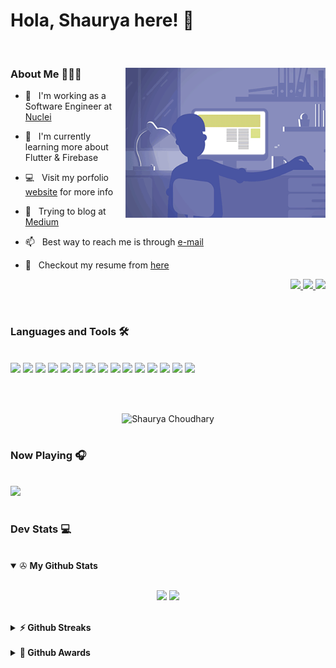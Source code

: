 # Hola, Shaurya here! 👋

<!-- <p align="center">
  <a href="https://github.com/shaurya-src" target="_blank">
    <img src="https://svg-banners.vercel.app/api?type=typeWriter&text1=print(%22Hello%20world!%20Shaurya%20here.%22)%20%F0%9F%91%A8%E2%80%8D%F0%9F%92%BB&width=700&height=100" width="700">
  </a>
</p> -->

<!-- <p align="center">
  <a href="https://www.shauryasrc.com" target="_blank">
    <img src="https://img.shields.io/badge/WWW.-shauryasrc.com-critical?style=flat-square&logo=saltstack&logoColor=white">
  </a>
  <a href="https://en.wikipedia.org/wiki/Homo_sapiens" target="_blank">
    <img src="https://img.shields.io/badge/Species-Homo_sapiens-success?style=flat-square&logo=mailchimp&logoColor=white">
  </a>
  <a href="https://en.wikipedia.org/wiki/Life" target="_blank">
    <img src="https://img.shields.io/badge/Status-Stable-success?style=flat-square&logo=gravatar&logoColor=white">
  </a>
  <a href="https://en.wikipedia.org/wiki/Computer_science" target="_blank">
    <img src="https://img.shields.io/badge/My%20jam-Computer%20Science-critical?style=flat-square&logo=electron&logoColor=white">
  </a>
</p>

<p align="center">
  <img src="https://img.shields.io/badge/macOS-Ventura-292e33?style=flat-square&logo=apple&logoColor=ffffff">
  <img src="https://img.shields.io/badge/Windows-11-292e33?style=flat-square&logo=windows&logoColor=ffffff">
  <img src="https://img.shields.io/badge/Android-Studio-292e33?style=flat-square&logo=android-studio&logoColor=fff">
  <img src="https://img.shields.io/badge/Browser-Chrome-292e33?style=flat-square&logo=google-chrome&logoColor=fff">
  <img src="https://img.shields.io/badge/Browser-Brave-292e33?style=flat-square&logo=brave&logoColor=fff">
</p> -->

<br>

<div>
  
<img align="right" src="https://github.com/shaurya-src/shaurya-src/blob/main/Assets/profile_gif.gif" width="320" height="240"/>
  
### About Me 🧙🏻‍♂️ 

- 🔭 &nbsp; I'm working as a Software Engineer at [Nuclei](https://gonuclei.com/)
  
- 🌱 &nbsp; I'm currently learning more about Flutter & Firebase
  
- 💻 &nbsp; Visit my porfolio [website](https://www.shauryasrc.com/) for more info
  
- 💬 &nbsp; Trying to blog at [Medium](https://shaurya-src.medium.com/)
  
- 📫 &nbsp; Best way to reach me is through [e-mail](mailto:shaurya.src@gmail.com)
  
- 📝 &nbsp; Checkout my resume from [here](https://github.com/shaurya-src/shaurya-src/blob/main/Assets/ShauryaResume.pdf)
  
<p align="right">
  <a href="mailto:shaurya.src@gmail.com" target="_blank">
    <img src="https://img.shields.io/badge/-mail-292e33?style=for-the-badge&logo=gmail"/> 
  </a>
  <a href="https://www.linkedin.com/in/shaurya-src/" target="_blank">
    <img src="https://img.shields.io/badge/-Linkedin-292e33?style=for-the-badge&logo=linkedin"/> 
  </a>
  <a href="https://www.instagram.com/shaurya_src/" target="_blank">
    <img src="https://img.shields.io/badge/-Instagram-292e33?style=for-the-badge&logo=instagram"/>
  </a>
</p>
  
</div>

<br>

### Languages and Tools 🛠️

<br>

<div>
  <img src="https://img.shields.io/badge/-Flutter-292e33?style=for-the-badge&logo=flutter&color=blue"/> 
  <img src="https://img.shields.io/badge/-TensorFlow-292e33?style=for-the-badge&logo=tensorflow&color=white"/> 
  <img src="https://img.shields.io/badge/-pytorch-292e33?style=for-the-badge&logo=pytorch&color=purple"/> 
  <img src="https://img.shields.io/badge/-django-292e33?style=for-the-badge&logo=django&color=darkgreen"/> 
  <img src="https://img.shields.io/badge/-flask-292e33?style=for-the-badge&logo=flask&color=darkcyan"/> 
    <img src="https://img.shields.io/badge/-selenium-292e33?style=for-the-badge&logo=selenium&color=grey"/> 
  <img src="https://img.shields.io/badge/-Python-292e33?style=for-the-badge&logo=python&color=darkblue"/> 
  <img src="https://img.shields.io/badge/-Java-292e33?style=for-the-badge&logo=oracle&color=black"/> 
  <img src="https://img.shields.io/badge/-Dart-292e33?style=for-the-badge&logo=dart&color=navy"/> 
  <img src="https://img.shields.io/badge/-JavaScript-292e33?style=for-the-badge&logo=javascript"/> 
  <img src="https://img.shields.io/badge/-HTML-292e33?style=for-the-badge&logo=html5&color=yellow"/> 
  <img src="https://img.shields.io/badge/-CSS-292e33?style=for-the-badge&logo=css3&color=orange"/>
  <img src="https://img.shields.io/badge/-mysql-292e33?style=for-the-badge&logo=mysql&color=lightblue"/>
  <img src="https://img.shields.io/badge/-git-292e33?style=for-the-badge&logo=git&color=white"/>
  <img src="https://img.shields.io/badge/-linux-292e33?style=for-the-badge&logo=linux&color=black"/> 
</div>

<br> <br>

<p align="center">
  <img src="https://komarev.com/ghpvc/?username=shaurya-src&style=for-the-badge" alt="Shaurya Choudhary" />
</p>

#

### Now Playing 🎧 
<br>

<a href="https://open.spotify.com/" target="_blank"> 
  <img src="https://spotify-github-profile.vercel.app/api/view?uid=214zuzj6g7ndx46cmed74tymq&cover_image=true&theme=novatorem&show_offline=false&background_color=121212&bar_color_cover=true&bar_color=53b14f"/> 
</a>

#

### Dev Stats 💻
<br>
<details open>
 <summary> ✇ <b>My Github Stats</b> </summary>
<br>
<p align = "center">
  <img src = "https://github-readme-stats.vercel.app/api?username=shaurya-src&show_icons=true&theme=tokyonight&include_all_commits=true&count_private=true&line_height=27">
  <img src = "https://github-readme-stats.vercel.app/api/top-langs/?username=shaurya-src&hide=TeX,HTML,Makefile,C,CSS&theme=tokyonight&langs_count=3">
</p>
</details> <br>

<details>
  <summary><b>⚡ Github Streaks</b></summary>
  <img height="200em" src="https://github-readme-streak-stats.herokuapp.com/?user=shaurya-src&hide_border=true" />
</details> <br>

<details>
  <summary><b>🚀 Github Awards</b></summary>
  <img src = "https://github-profile-trophy.vercel.app/?username=shaurya-src">
</details>
